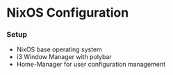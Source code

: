# NixOS Configuration

### Setup

* NixOS base operating system
* i3 Window Manager with polybar
* Home-Manager for user configuration management
